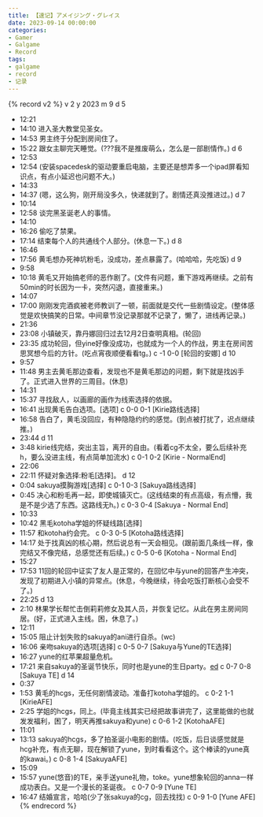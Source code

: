 ```yaml
---
title: 【速记】アメイジング・グレイス
date: 2023-09-14 00:00:00
categories:
- Gamer
- Galgame
- Record
tags:
- galgame
- record
- 记录
---
```


{% record v2 %}
v 2
y 2023
m 9
d 5
- 12:21
- 14:10
进入圣大教堂见圣女。
- 14:53
男主终于分配到房间住了。
- 15:22
跟女主聊完天睡觉。(???我不是推废萌么，怎么是一部剧情作。)
d 6
- 12:53
- 12:54
(安装spacedesk的驱动要重启电脑，主要还是想弄多一个ipad屏看知识点，有点小延迟也问题不大。)
- 14:33
- 14:37
(嗯，这么狗，刚开局没多久，快递就到了。剧情还真没推进过。)
d 7
- 10:14
- 12:58
谈完黑圣诞老人的事情。
- 14:10
- 16:26
偷吃了禁果。
- 17:14
结束每个人的共通线个人部分。(休息一下。)
d 8
- 16:46
- 17:56
黄毛想办死神坑粉毛，没成功，差点暴露了。(哈哈哈，先吃饭)
d 9
- 9:58
- 10:18
黄毛又开始搞老师的恶作剧了。(文件有问题，重下游戏再继续。之前有50min的时长因为一卡，突然闪退，直接重来。)
- 14:07
- 17:00
刚刚发完酒疯被老师教训了一顿，前面就是交代一些剧情设定。(整体感觉是欢快搞笑的日常。中间章节没记录那就不记录了，懒了，进线再记录。)
- 21:36
- 23:08
小镇破灭，靠丹娜回归过去12月2日查明真相。(轮回)
- 23:35
成功轮回，但yine好像没成功，也就成为一个人的作战，男主在房间苦思冥想今后的方针。(吃点宵夜顺便看看tg。)
c -1 0-0 [轮回的安娜]
d 10
- 9:57
- 11:48
男主去黄毛那边查看，发现也不是黄毛那边的问题，剩下就是找凶手了。正式进入世界的三周目。(休息)
- 14:31
- 15:37
寻找敌人，以画廊的画作为线索选择的依据。
- 16:41
出现黄毛告白选项。[选项]
c 0-0 0-1 [Kirie路线选择]
- 16:58
告白了，黄毛没回应，有种隐隐约约的感觉。(到点被打扰了，迟点继续推。)
- 23:44
d 11
- 3:48
kirie线完结，突出主旨，离开的自由。(看着cg不太全，要么后续补充h，要么没进主线，有点简单加流水)
c 0-1 0-2 [Kirie - NormalEnd]
- 22:06
- 22:11
怀疑对象选择:粉毛[选择]。
d 12
- 0:04
sakuya摸胸游戏[选择]
c 0-1 0-3 [Sakuya路线选择]
- 0:45
决心和粉毛再一起，即使城镇灭亡。(这线结束的有点高级，有点懵，我是不是少选了东西。这路线无h。)
c 0-3 0-4 [Sakuya - Normal End]
- 10:33
- 10:42
黑毛kotoha学姐的怀疑线路[选择]
- 11:57
和kotoha约会完。
c 0-3 0-5 [Kotoha路线选择]
- 14:17
处于找真凶的核心期，然后说总有一天会相见。(跟前面几条线一样，像完结又不像完结，总感觉还有后续。)
c 0-5 0-6 [Kotoha - Normal End]
- 15:27
- 17:53
11回的轮回中证实了友人是正常的，在回忆中与yune的回答产生冲突，发现了初期进入小镇的异常点。(休息，今晚继续，待会吃饭打断核心会受不了。)
- 22:25
d 13
- 2:10
林果学长帮忙击倒莉莉修女及其人员，并恢复记忆。从此在男主房间同居。(好，正式进入主线。困，休息了。)
- 12:11
- 15:05
阻止计划失败的sakuya的ani进行自杀。(wc)
- 16:06
亲吻sakuya的选项[选择]
c 0-5 0-7 [Sakuya与Yune的TE选择]
- 16:27
yune的红苹果超量危机。
- 17:21
来自sakuya的圣诞节快乐，同时也是yune的生日party。[ed](开启后日谈模式。休息了，今晚再推，估计yune和sakuya是后日谈的重量级人物。)
c 0-7 0-8 [Sakuya TE]
d 14
- 0:37
- 1:53
黄毛的hcgs，无任何剧情波动。准备打kotoha学姐的。
c 0-2 1-1 [KirieAFE]
- 2:25
学姐的hcgs，同上。(毕竟主线其实已经把故事讲完了，这里能做的也就发发福利，困了，明天再推sakuya和yune)
c 0-6 1-2 [KotohaAFE]
- 11:01
- 13:13
sakuya的hcgs，多了拍圣诞小电影的剧情。(吃饭，后日谈感觉就是hcg补充，有点无聊，现在解锁了yune，到时看看这个。这个棒读的yune真的kawai。)
c 0-8 1-4 [SakuyaAFE]
- 15:09
- 15:57
yune(悠音)的TE，亲手送yune礼物，toke。yune想象轮回的anna一样成功表白。又是一个漫长的圣诞夜。
c 0-7 0-9 [Yune TE]
- 16:47
结婚宣言，哈哈(少了张sakuya的cg，回去找找)
c 0-9 1-0 [Yune AFE]
{% endrecord %}